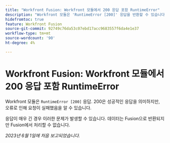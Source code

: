 ```yaml
---
title: "Workfront Fusion: Workfront 모듈에서 200 응답 포함 RuntimeError"
description: "Workfront 모듈은 'RuntimeError [200]' 응답을 반환할 수 있습니다. 200은 성공적인 응답을 의미하지만, 오류로 인해 요청이 실패했음을 보여 줍니다."
hidefromtoc: true
feature: Workfront Fusion
source-git-commit: 92749c76da53c07ebd17acc9683557f6da4e1e37
workflow-type: tm+mt
source-wordcount: '90'
ht-degree: 4%

---
```



# Workfront Fusion: Workfront 모듈에서 200 응답 포함 RuntimeError

Workfront 모듈은 `RuntimeError [200]` 응답. 200은 성공적인 응답을 의미하지만, 오류로 인해 요청이 실패했음을 알 수 있습니다.

응답이 매우 긴 경우 이러한 문제가 발생할 수 있습니다. 데이터는 Fusion으로 반환되지만 Fusion에서 처리할 수 없습니다.

_2023년 6월 1일에 처음 보고되었습니다._
